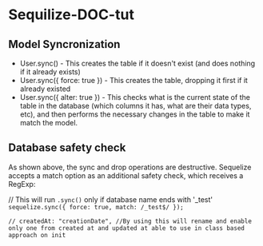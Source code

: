 # Sequilize-DOC-tut


## Model Syncronization
 - User.sync() - This creates the table if it doesn't exist (and does nothing if it already exists)
 - User.sync({ force: true }) - This creates the table, dropping it first if it already existed
 - User.sync({ alter: true }) - This checks what is the current state of the table in the database (which columns it has, what are their data types, etc), and then performs the necessary changes in the table to make it match the model.


## Database safety check
As shown above, the sync and drop operations are destructive. Sequelize accepts a match option as an additional safety check, which receives a RegExp:

// This will run `.sync()` only if database name ends with '_test'
`sequelize.sync({ force: true, match: /_test$/ });`

`// createdAt: "creationDate", //By using this will rename and enable only one from created at and updated at able to use in class based approach on init `